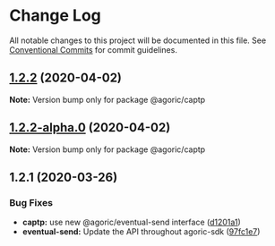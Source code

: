 # Change Log

All notable changes to this project will be documented in this file.
See [Conventional Commits](https://conventionalcommits.org) for commit guidelines.

## [1.2.2](https://github.com/Agoric/agoric-sdk/compare/@agoric/captp@1.2.2-alpha.0...@agoric/captp@1.2.2) (2020-04-02)

**Note:** Version bump only for package @agoric/captp





## [1.2.2-alpha.0](https://github.com/Agoric/agoric-sdk/compare/@agoric/captp@1.2.1...@agoric/captp@1.2.2-alpha.0) (2020-04-02)

**Note:** Version bump only for package @agoric/captp





## 1.2.1 (2020-03-26)


### Bug Fixes

* **captp:** use new @agoric/eventual-send interface ([d1201a1](https://github.com/Agoric/CapTP/commit/d1201a1a1de324ae5e21736057f3bb03f97d2bc7))
* **eventual-send:** Update the API throughout agoric-sdk ([97fc1e7](https://github.com/Agoric/CapTP/commit/97fc1e748d8e3955b29baf0e04bfa788d56dad9f))
